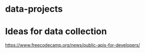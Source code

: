 # data-projects

# Ideas for data collection
https://www.freecodecamp.org/news/public-apis-for-developers/
